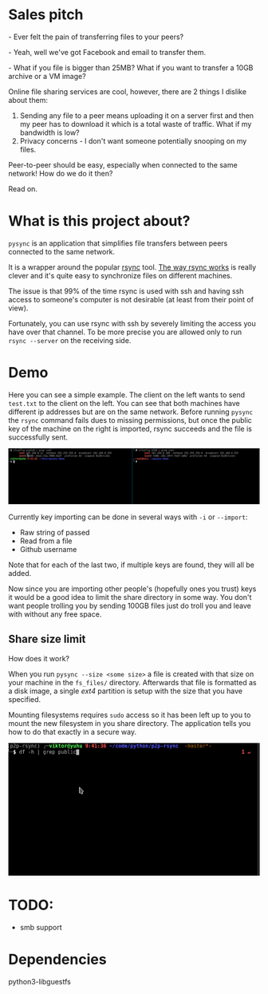 # Sales pitch

\- Ever felt the pain of transferring files to your peers?

\- Yeah, well we've got Facebook and email to transfer them.

\- What if you file is bigger than 25MB? What if you want to transfer a 10GB archive or a VM image?

Online file sharing services are cool, however, there are 2 things I dislike about them:
1. Sending any file to a peer means uploading it on a server first and then my peer has to download it which is a total waste of traffic. What if my bandwidth is low?
2. Privacy concerns - I don't want someone potentially snooping on my files.

Peer-to-peer should be easy, especially when connected to the same network! How do we do it then?

Read on.

# What is this project about?
`pysync` is an application that simplifies file transfers between peers connected to the same network.

It is a wrapper around the popular [rsync](https://en.wikipedia.org/wiki/Rsync) tool.
[The way rsync works](https://rsync.samba.org/how-rsync-works.html) is really clever and it's quite easy to synchronize files on different machines.

The issue is that 99% of the time rsync is used with ssh and having ssh access to someone's computer is not desirable (at least from their point of view).

Fortunately, you can use rsync with ssh by severely limiting the access you have over that channel.
To be more precise you are allowed only to run `rsync --server` on the receiving side.

# Demo

Here you can see a simple example. The client on the left wants to send `test.txt` to the client on the left. You can see that both machines have different ip addresses but are on the same network. Before running `pysync` the `rsync` command fails dues to missing permissions, but once the public key of the machine on the right is imported, rsync succeeds and the file is  successfully sent.

![](./assets/pysync-demo.gif)

Currently key importing can be done in several ways with `-i` or `--import`:
- Raw string of passed
- Read from a file
- Github username

Note that for each of the last two, if multiple keys are found, they will all be added.

Now since you are importing other people's (hopefully ones you trust) keys it would be a good idea to limit the share directory in some way.
You don't want people trolling you by sending 100GB files just do troll you and leave with without any free space.

## Share size limit

How does it work?

When you run `pysync --size <some size>` a file is created with that size on your machine in the `fs_files/` directory.
Afterwards that file is formatted as a disk image, a single *ext4* partition is setup with the size that you have specified.

Mounting filesystems requires `sudo` access so it has been left up to you to mount the new filesystem in you share directory.
The application tells you how to do that exactly in a secure way.

![](./assets/pysync-size.gif)

# TODO:
- smb support
# Dependencies

python3-libguestfs
